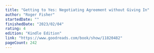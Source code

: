 ```yaml
---
title: "Getting to Yes: Negotiating Agreement without Giving In"
author: "Roger Fisher"
startedDate: ""
finishedDate: "2023/02/04"
rating: 4
edition: "Kindle Edition"
link: "https://www.goodreads.com/book/show/11820482"
pageCount: 242
---
```



